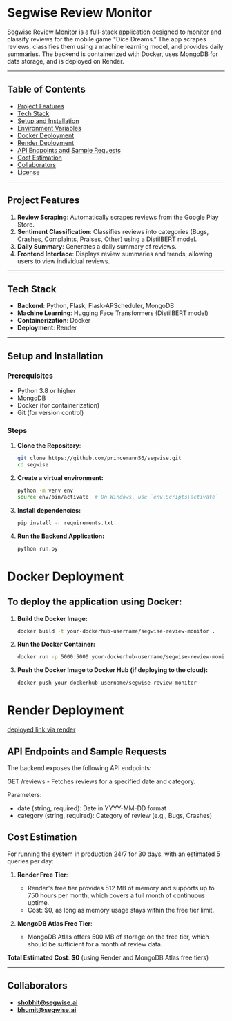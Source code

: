 # Segwise Review Monitor

Segwise Review Monitor is a full-stack application designed to monitor and classify reviews for the mobile game "Dice Dreams." The app scrapes reviews, classifies them using a machine learning model, and provides daily summaries. The backend is containerized with Docker, uses MongoDB for data storage, and is deployed on Render.

---

## Table of Contents

- [Project Features](#project-features)
- [Tech Stack](#tech-stack)
- [Setup and Installation](#setup-and-installation)
- [Environment Variables](#environment-variables)
- [Docker Deployment](#docker-deployment)
- [Render Deployment](#render-deployment)
- [API Endpoints and Sample Requests](#api-endpoints-and-sample-requests)
- [Cost Estimation](#cost-estimation)
- [Collaborators](#collaborators)
- [License](#license)

---

## Project Features

1. **Review Scraping**: Automatically scrapes reviews from the Google Play Store.
2. **Sentiment Classification**: Classifies reviews into categories (Bugs, Crashes, Complaints, Praises, Other) using a DistilBERT model.
3. **Daily Summary**: Generates a daily summary of reviews.
4. **Frontend Interface**: Displays review summaries and trends, allowing users to view individual reviews.

---

## Tech Stack

- **Backend**: Python, Flask, Flask-APScheduler, MongoDB
- **Machine Learning**: Hugging Face Transformers (DistilBERT model)
- **Containerization**: Docker
- **Deployment**: Render

---

## Setup and Installation

### Prerequisites

- Python 3.8 or higher
- MongoDB
- Docker (for containerization)
- Git (for version control)

### Steps

1. **Clone the Repository**:
   ```bash
   git clone https://github.com/princemann56/segwise.git
   cd segwise

2. **Create a virtual environment:**
   ```bash
   python -m venv env
   source env/bin/activate  # On Windows, use `env\Scripts\activate`

3. **Install dependencies:**
   ```bash
   pip install -r requirements.txt
4. **Run the Backend Application:**
   ```bash
   python run.py

# Docker Deployment

## To deploy the application using Docker:

1. **Build the Docker Image:**
    ```bash
    docker build -t your-dockerhub-username/segwise-review-monitor .
 2. **Run the Docker Container:**
    ```bash
    docker run -p 5000:5000 your-dockerhub-username/segwise-review-monitor

3. **Push the Docker Image to Docker Hub (if deploying to the cloud):**
   ```bash
   docker push your-dockerhub-username/segwise-review-monitor

# Render Deployment
[deployed link via render](https://segwise-3.onrender.com/)

## API Endpoints and Sample Requests

The backend exposes the following API endpoints:

GET /reviews - Fetches reviews for a specified date and category.

Parameters:
- date (string, required): Date in YYYY-MM-DD format
- category (string, required): Category of review (e.g., Bugs, Crashes)




## Cost Estimation

For running the system in production 24/7 for 30 days, with an estimated 5 queries per day:

1. **Render Free Tier**:
   - Render's free tier provides 512 MB of memory and supports up to 750 hours per month, which covers a full month of continuous uptime.
   - Cost: $0, as long as memory usage stays within the free tier limit.

2. **MongoDB Atlas Free Tier**:
   - MongoDB Atlas offers 500 MB of storage on the free tier, which should be sufficient for a month of review data.

**Total Estimated Cost**: **$0** (using Render and MongoDB Atlas free tiers)

---

## Collaborators

- **shobhit@segwise.ai**
- **bhumit@segwise.ai**

